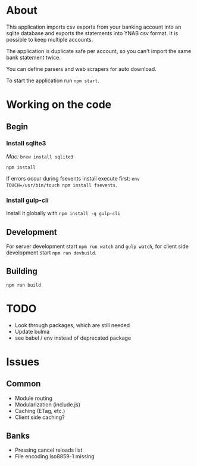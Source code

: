 # About

This application imports csv exports from your banking account into an sqlite
database and exports the statements into YNAB csv format.
It is possible to keep multiple accounts.

The application is duplicate safe per account, so you can't import the same
bank statement twice.

You can define parsers and web scrapers for auto download.

To start the application run `npm start`.

# Working on the code

## Begin

### Install sqlite3

*Mac:* `brew install sqlite3`

`npm install`

If errors occur during fsevents install execute first: `env TOUCH=/usr/bin/touch npm install fsevents`.

### Install gulp-cli

Install it globally with `npm install -g gulp-cli`

## Development

For server development start `npm run watch` and `gulp watch`, for client side development start `npm run devbuild`.

## Building

`npm run build`

# TODO


- Look through packages, which are still needed
- Update bulma
- see babel / env instead of deprecated package

# Issues

## Common

- Module routing
- Modularization (include.js)
- Caching (ETag, etc.)
- Client side caching?

## Banks

- Pressing cancel reloads list
- File encoding iso8859-1 missing
